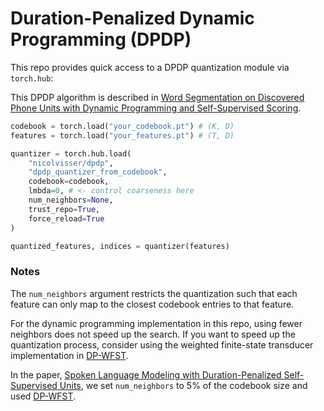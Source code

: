 # Duration-Penalized Dynamic Programming (DPDP)

This repo provides quick access to a DPDP quantization module via `torch.hub`:

This DPDP algorithm is described in [Word Segmentation on Discovered Phone Units with Dynamic Programming and Self-Supervised Scoring](https://arxiv.org/abs/2202.11929).

```py
codebook = torch.load("your_codebook.pt") # (K, D)
features = torch.load("your_features.pt") # (T, D)

quantizer = torch.hub.load(
    "nicolvisser/dpdp",
    "dpdp_quantizer_from_codebook",
    codebook=codebook,
    lmbda=0, # <- control coarseness here
    num_neighbors=None,
    trust_repo=True,
    force_reload=True
)

quantized_features, indices = quantizer(features)
```
### Notes

The `num_neighbors` argument restricts the quantization such that each feature can only map to the closest codebook entries to that feature.

For the dynamic programming implementation in this repo, using fewer neighbors does not speed up the search. If you want to speed up the quantization process, consider using the weighted finite-state transducer implementation in [DP-WFST](https://github.com/nicolvisser/dp-wfst/blob/main/dpwfst.py).

In the paper, [Spoken Language Modeling with Duration-Penalized Self-Supervised Units](https://arxiv.org/abs/2505.23494), we set `num_neighbors` to 5% of the codebook size and used [DP-WFST](https://github.com/nicolvisser/dp-wfst/blob/main/dpwfst.py).
